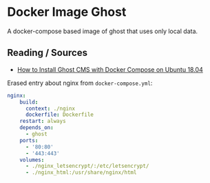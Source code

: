 # Docker Image Ghost

A docker-compose based image of ghost that uses only local data.

## Reading / Sources

* [How to Install Ghost CMS with Docker Compose on Ubuntu 18.04](https://www.linode.com/docs/websites/cms/how-to-install-ghost-cms-with-docker-compose-on-ubuntu-18-04/)


Erased entry about nginx from `docker-compose.yml`:

```yml
nginx:
    build:
      context: ./nginx
      dockerfile: Dockerfile
    restart: always
    depends_on:
      - ghost
    ports:
      - '80:80'
      - '443:443'
    volumes:
      - ./nginx_letsencrypt/:/etc/letsencrypt/
      - ./nginx_html:/usr/share/nginx/html
```